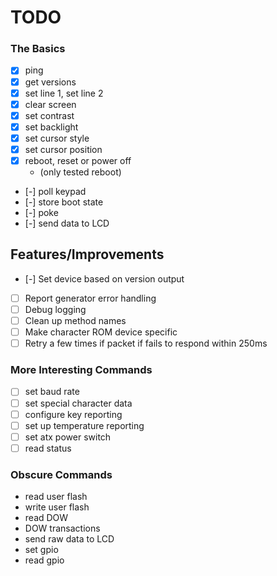 # TODO

### The Basics

- [x] ping
- [x] get versions
- [x] set line 1, set line 2
- [x] clear screen
- [x] set contrast
- [x] set backlight
- [x] set cursor style
- [x] set cursor position
- [x] reboot, reset or power off
  - (only tested reboot)
- [-] poll keypad
- [-] store boot state
- [-] poke
- [-] send data to LCD

## Features/Improvements

- [-] Set device based on version output
- [ ] Report generator error handling
- [ ] Debug logging
- [ ] Clean up method names
- [ ] Make character ROM device specific
- [ ] Retry a few times if packet if fails to respond within 250ms

### More Interesting Commands

- [ ] set baud rate
- [ ] set special character data
- [ ] configure key reporting
- [ ] set up temperature reporting
- [ ] set atx power switch
- [ ] read status

### Obscure Commands

- read user flash
- write user flash
- read DOW
- DOW transactions
- send raw data to LCD
- set gpio
- read gpio
